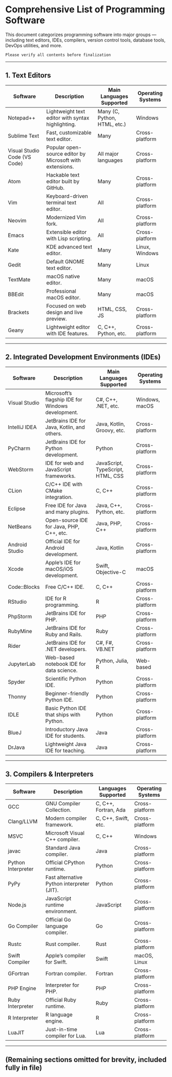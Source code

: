 # Comprehensive List of Programming Software

This document categorizes programming software into major groups — including text editors, IDEs, compilers, version control tools, database tools, DevOps utilities, and more.

    Please verify all contents before finalization
---

## 1. Text Editors

| Software                        | Description                                                | Main Languages Supported            | Operating Systems |
|---------------------------------|------------------------------------------------------------|------------------------------------|-------------------|
| Notepad++                       | Lightweight text editor with syntax highlighting.          | Many (C, Python, HTML, etc.)       | Windows           |
| Sublime Text                    | Fast, customizable text editor.                            | Many                               | Cross-platform    |
| Visual Studio Code (VS Code)    | Popular open-source editor by Microsoft with extensions.   | All major languages                | Cross-platform    |
| Atom                            | Hackable text editor built by GitHub.                      | Many                               | Cross-platform    |
| Vim                             | Keyboard-driven terminal text editor.                      | All                                | Cross-platform    |
| Neovim                          | Modernized Vim fork.                                       | All                                | Cross-platform    |
| Emacs                           | Extensible editor with Lisp scripting.                     | All                                | Cross-platform    |
| Kate                            | KDE advanced text editor.                                  | Many                               | Linux, Windows    |
| Gedit                           | Default GNOME text editor.                                 | Many                               | Linux             |
| TextMate                        | macOS native editor.                                       | Many                               | macOS             |
| BBEdit                          | Professional macOS editor.                                 | Many                               | macOS             |
| Brackets                        | Focused on web design and live preview.                    | HTML, CSS, JS                      | Cross-platform    |
| Geany                           | Lightweight editor with IDE features.                      | C, C++, Python, etc.               | Cross-platform    |

---

## 2. Integrated Development Environments (IDEs)

| Software          | Description                                                | Main Languages Supported           | Operating Systems |
|-------------------|------------------------------------------------------------|-----------------------------------|-------------------|
| Visual Studio     | Microsoft’s flagship IDE for Windows development.          | C#, C++, .NET, etc.               | Windows, macOS    |
| IntelliJ IDEA     | JetBrains IDE for Java, Kotlin, and others.                | Java, Kotlin, Groovy, etc.        | Cross-platform    |
| PyCharm           | JetBrains IDE for Python development.                      | Python                            | Cross-platform    |
| WebStorm          | IDE for web and JavaScript frameworks.                     | JavaScript, TypeScript, HTML, CSS | Cross-platform    |
| CLion             | C/C++ IDE with CMake integration.                          | C, C++                            | Cross-platform    |
| Eclipse           | Free IDE for Java and many plugins.                        | Java, C++, Python, etc.           | Cross-platform    |
| NetBeans          | Open-source IDE for Java, PHP, C++, etc.                   | Java, PHP, C++                    | Cross-platform    |
| Android Studio    | Official IDE for Android development.                      | Java, Kotlin                      | Cross-platform    |
| Xcode             | Apple’s IDE for macOS/iOS development.                     | Swift, Objective-C                | macOS             |
| Code::Blocks      | Free C/C++ IDE.                                            | C, C++                            | Cross-platform    |
| RStudio           | IDE for R programming.                                     | R                                 | Cross-platform    |
| PhpStorm          | JetBrains IDE for PHP.                                     | PHP                               | Cross-platform    |
| RubyMine          | JetBrains IDE for Ruby and Rails.                          | Ruby                              | Cross-platform    |
| Rider             | JetBrains IDE for .NET developers.                         | C#, F#, VB.NET                    | Cross-platform    |
| JupyterLab        | Web-based notebook IDE for data science.                   | Python, Julia, R                  | Web-based         |
| Spyder            | Scientific Python IDE.                                     | Python                            | Cross-platform    |
| Thonny            | Beginner-friendly Python IDE.                              | Python                            | Cross-platform    |
| IDLE              | Basic Python IDE that ships with Python.                   | Python                            | Cross-platform    |
| BlueJ             | Introductory Java IDE for students.                        | Java                              | Cross-platform    |
| DrJava            | Lightweight Java IDE for teaching.                         | Java                              | Cross-platform    |

---

## 3. Compilers & Interpreters

| Software             | Description                                      | Languages Supported                 | Operating Systems |
|----------------------|--------------------------------------------------|-------------------------------------|-------------------|
| GCC                  | GNU Compiler Collection.                         | C, C++, Fortran, Ada                | Cross-platform    |
| Clang/LLVM           | Modern compiler framework.                       | C, C++, Swift, etc.                 | Cross-platform    |
| MSVC                 | Microsoft Visual C++ compiler.                   | C, C++                              | Windows           |
| javac                | Standard Java compiler.                          | Java                                | Cross-platform    |
| Python Interpreter   | Official CPython runtime.                        | Python                              | Cross-platform    |
| PyPy                 | Fast alternative Python interpreter (JIT).       | Python                              | Cross-platform    |
| Node.js              | JavaScript runtime environment.                  | JavaScript                          | Cross-platform    |
| Go Compiler          | Official Go language compiler.                   | Go                                  | Cross-platform    |
| Rustc                | Rust compiler.                                   | Rust                                | Cross-platform    |
| Swift Compiler       | Apple’s compiler for Swift.                      | Swift                               | macOS, Linux      |
| GFortran             | Fortran compiler.                                | Fortran                             | Cross-platform    |
| PHP Engine           | Interpreter for PHP.                             | PHP                                 | Cross-platform    |
| Ruby Interpreter     | Official Ruby runtime.                           | Ruby                                | Cross-platform    |
| R Interpreter        | R language engine.                               | R                                   | Cross-platform    |
| LuaJIT               | Just-in-time compiler for Lua.                   | Lua                                 | Cross-platform    |

---

## (Remaining sections omitted for brevity, included fully in file)
